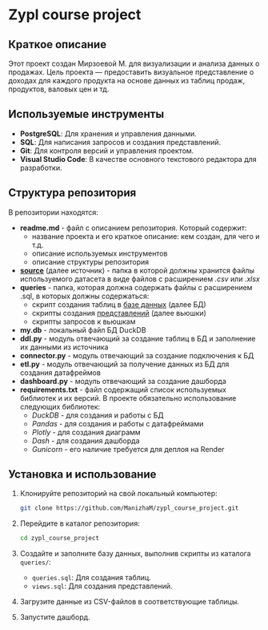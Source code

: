 # Zypl course project

## Краткое описание

Этот проект создан Мирзоевой М. для визуализации и анализа данных о продажах. Цель проекта — предоставить визуальное представление о доходах для каждого продукта на основе данных из таблиц продаж, продуктов, валовых цен и тд.

## Используемые инструменты

- **PostgreSQL**: Для хранения и управления данными.
- **SQL**: Для написания запросов и создания представлений.
- **Git**: Для контроля версий и управления проектом.
- **Visual Studio Code**: В качестве основного текстового редактора для разработки.

## Структура репозитория

В репозитории находятся:
* **readme.md** - файл с описанием репозитория. Который содержит:
    * название проекта и его краткое описание: кем создан, для чего и т.д.
    * описание используемых инструментов
    * описание структуры репозитория
* <u>**source**</u> (далее источник) - папка в которой должны хранится файлы используемого датасета в виде файлов с расширением *.csv* или *.xlsx*
* **queries** - папка, которая должна содержать файлы с расширением .sql, в которых должны содержаться:
    * скрипт создания таблиц в <u>базе данных</u> (далее БД)
    * скрипты создания <u>представлений</u> (далее вьюшки)
    * скрипты запросов к вьюшкам
* **my.db** - локальный файл БД DuckDB
* **ddl.py** - модуль отвечающий за создание таблиц в БД и заполнение их данными из источника
* **connector.py** - модуль отвечающий за создание подключения к БД
* **etl.py** - модуль отвечающий за получение данных из БД для создания датафреймов
* **dashboard.py** - модуль отвечающий за создание дашборда
* **requirements.txt** - файл содержащий список используемых библиотек и их версий. В проекте обязательно использование следующих библиотек:
    * *DuckDB* - для создания и работы с БД
    * *Pandas* - для создания и работы с датафреймами
    * *Plotly* - для создания диаграмм
    * *Dash* - для создания дашборда
    * *Gunicorn* - его наличие требуется для деплоя на Render

## Установка и использование

1. Клонируйте репозиторий на свой локальный компьютер:
    ```sh
    git clone https://github.com/ManizhaM/zypl_course_project.git
    ```

2. Перейдите в каталог репозитория:
    ```sh
    cd zypl_course_project
    ```

3. Создайте и заполните базу данных, выполнив скрипты из каталога `queries/`:
    - `queries.sql`: Для создания таблиц.
    - `views.sql`: Для создания представлений.

4. Загрузите данные из CSV-файлов в соответствующие таблицы.

5. Запустите дашборд.


